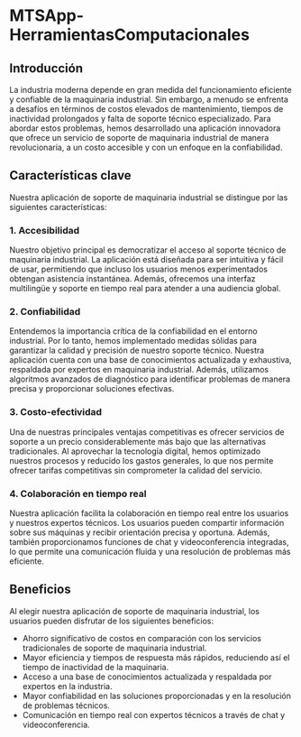 # MTSApp-HerramientasComputacionales

## Introducción
La industria moderna depende en gran medida del funcionamiento eficiente y confiable de la maquinaria industrial. Sin embargo, a menudo se enfrenta a desafíos en términos de costos elevados de mantenimiento, tiempos de inactividad prolongados y falta de soporte técnico especializado. Para abordar estos problemas, hemos desarrollado una aplicación innovadora que ofrece un servicio de soporte de maquinaria industrial de manera revolucionaria, a un costo accesible y con un enfoque en la confiabilidad.

## Características clave
Nuestra aplicación de soporte de maquinaria industrial se distingue por las siguientes características:

### 1. Accesibilidad
Nuestro objetivo principal es democratizar el acceso al soporte técnico de maquinaria industrial. La aplicación está diseñada para ser intuitiva y fácil de usar, permitiendo que incluso los usuarios menos experimentados obtengan asistencia instantánea. Además, ofrecemos una interfaz multilingüe y soporte en tiempo real para atender a una audiencia global.

### 2. Confiabilidad
Entendemos la importancia crítica de la confiabilidad en el entorno industrial. Por lo tanto, hemos implementado medidas sólidas para garantizar la calidad y precisión de nuestro soporte técnico. Nuestra aplicación cuenta con una base de conocimientos actualizada y exhaustiva, respaldada por expertos en maquinaria industrial. Además, utilizamos algoritmos avanzados de diagnóstico para identificar problemas de manera precisa y proporcionar soluciones efectivas.

### 3. Costo-efectividad
Una de nuestras principales ventajas competitivas es ofrecer servicios de soporte a un precio considerablemente más bajo que las alternativas tradicionales. Al aprovechar la tecnología digital, hemos optimizado nuestros procesos y reducido los gastos generales, lo que nos permite ofrecer tarifas competitivas sin comprometer la calidad del servicio.

### 4. Colaboración en tiempo real
Nuestra aplicación facilita la colaboración en tiempo real entre los usuarios y nuestros expertos técnicos. Los usuarios pueden compartir información sobre sus máquinas y recibir orientación precisa y oportuna. Además, también proporcionamos funciones de chat y videoconferencia integradas, lo que permite una comunicación fluida y una resolución de problemas más eficiente.

## Beneficios
Al elegir nuestra aplicación de soporte de maquinaria industrial, los usuarios pueden disfrutar de los siguientes beneficios:

- Ahorro significativo de costos en comparación con los servicios tradicionales de soporte de maquinaria industrial.
- Mayor eficiencia y tiempos de respuesta más rápidos, reduciendo así el tiempo de inactividad de la maquinaria.
- Acceso a una base de conocimientos actualizada y respaldada por expertos en la industria.
- Mayor confiabilidad en las soluciones proporcionadas y en la resolución de problemas técnicos.
- Comunicación en tiempo real con expertos técnicos a través de chat y videoconferencia.


